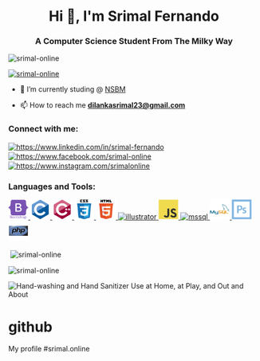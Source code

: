 
<h1 align="center">Hi 🖖, I'm Srimal Fernando</h1>
<h3 align="center">A Computer Science Student From The Milky Way</h3>

<p align="left"> <img src="https://komarev.com/ghpvc/?username=srimal-online&label=Profile%20views&color=0e75b6&style=flat" alt="srimal-online" /> </p>

<p align="left"> <a href="https://github.com/ryo-ma/github-profile-trophy"><img src="https://github-profile-trophy.vercel.app/?username=srimal-online" alt="srimal-online" /></a> </p>

- 🔭 I’m currently studing @ [NSBM](https://github.com/nsbm)

- 📫 How to reach me **dilankasrimal23@gmail.com** 

<h3 align="left">Connect with me:</h3>
<p align="left">
<a href="https://www.linkedin.com/in/srimal-fernando" target="blank"><img align="center" src="https://raw.githubusercontent.com/rahuldkjain/github-profile-readme-generator/master/src/images/icons/Social/linked-in-alt.svg" alt="https://www.linkedin.com/in/srimal-fernando" height="30" width="40" /></a>
<a href="https://www.facebook.com/srimal-online" target="blank"><img align="center" src="https://raw.githubusercontent.com/rahuldkjain/github-profile-readme-generator/master/src/images/icons/Social/facebook.svg" alt="https://www.facebook.com/srimal-online" height="30" width="40" /></a>
<a href="https://www.instagram.com/srimalonline" target="blank"><img align="center" src="https://raw.githubusercontent.com/rahuldkjain/github-profile-readme-generator/master/src/images/icons/Social/instagram.svg" alt="https://www.instagram.com/srimalonline" height="30" width="40" /></a>
</p>

<h3 align="left">Languages and Tools:</h3>
<p align="left"> <a href="https://getbootstrap.com" target="_blank"> <img src="https://raw.githubusercontent.com/devicons/devicon/master/icons/bootstrap/bootstrap-plain-wordmark.svg" alt="bootstrap" width="40" height="40"/> </a> <a href="https://www.cprogramming.com/" target="_blank"> <img src="https://raw.githubusercontent.com/devicons/devicon/master/icons/c/c-original.svg" alt="c" width="40" height="40"/> </a> <a href="https://www.w3schools.com/cpp/" target="_blank"> <img src="https://raw.githubusercontent.com/devicons/devicon/master/icons/cplusplus/cplusplus-original.svg" alt="cplusplus" width="40" height="40"/> </a> <a href="https://www.w3schools.com/css/" target="_blank"> <img src="https://raw.githubusercontent.com/devicons/devicon/master/icons/css3/css3-original-wordmark.svg" alt="css3" width="40" height="40"/> </a> <a href="https://www.w3.org/html/" target="_blank"> <img src="https://raw.githubusercontent.com/devicons/devicon/master/icons/html5/html5-original-wordmark.svg" alt="html5" width="40" height="40"/> </a> <a href="https://www.adobe.com/in/products/illustrator.html" target="_blank"> <img src="https://www.vectorlogo.zone/logos/adobe_illustrator/adobe_illustrator-icon.svg" alt="illustrator" width="40" height="40"/> </a> <a href="https://developer.mozilla.org/en-US/docs/Web/JavaScript" target="_blank"> <img src="https://raw.githubusercontent.com/devicons/devicon/master/icons/javascript/javascript-original.svg" alt="javascript" width="40" height="40"/> </a> <a href="https://www.microsoft.com/en-us/sql-server" target="_blank"> <img src="https://www.svgrepo.com/show/303229/microsoft-sql-server-logo.svg" alt="mssql" width="40" height="40"/> </a> <a href="https://www.mysql.com/" target="_blank"> <img src="https://raw.githubusercontent.com/devicons/devicon/master/icons/mysql/mysql-original-wordmark.svg" alt="mysql" width="40" height="40"/> </a> <a href="https://www.photoshop.com/en" target="_blank"> <img src="https://raw.githubusercontent.com/devicons/devicon/master/icons/photoshop/photoshop-line.svg" alt="photoshop" width="40" height="40"/> </a> <a href="https://www.php.net" target="_blank"> <img src="https://raw.githubusercontent.com/devicons/devicon/master/icons/php/php-original.svg" alt="php" width="40" height="40"/> </a> </p>

<p>&nbsp;<img align="center" src="https://github-readme-stats.vercel.app/api?username=srimal-online&show_icons=true&locale=en" alt="srimal-online" /></p>

<p><img align="center" src="https://github-readme-streak-stats.herokuapp.com/?user=srimal-online&" alt="srimal-online" /></p>

<a href="https://github.com/anuraghazra/github-readme-stats">
   <img align="left" src="https://github-readme-stats.vercel.app/api?username=srimal-online&count_private=true&show_icons=true&theme=radical" />
</a>

Hand-washing and Hand Sanitizer Use at Home, at Play, and Out and About 
# github 
My profile
#srimal.online
